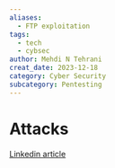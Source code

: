 ```yaml
---
aliases:
  - FTP exploitation
tags:
  - tech
  - cybsec
author: Mehdi N Tehrani
creat_date: 2023-12-18
category: Cyber Security
subcategory: Pentesting
---
```


# Attacks
[Linkedin article](https://www.linkedin.com/pulse/pentesting-exploiting-ftp-servers-kubotor)

